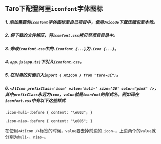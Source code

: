 ## Taro下配置阿里`iconfont`字体图标
##### 1. 添加需要的`iconfont`字体图标至自己项目中，使用`Unicode`下载压缩包至本地。
##### 2. 将下载的文件解压，将`iconfont.css`拷贝至项目目录中。
##### 3. 修改`iconfont.css`中的`.iconfont {...}`为`.icon {...}`。
##### 4. `app.js(app.ts)`下引入`iconfont.css`。
##### 5. 在对用的页面引入`import { AtIcon } from "taro-ui";`。
##### 6. `<AtIcon prefixClass='icon' value='huli-' size='20' color="pink" />`，其中`prefixClass`永远为`icon`，`value`就是`iconfont`的样式名，例如现在`iconfont.css`中有以下这些样式
```
.icon-huli-:before { content: "\e603"; }

.icon-niao-:before { content: "\e605"; }
```
在使用`<AtIcon />`标签的时候，`value`要去掉前边的`.icon-`，上边两个的`value`就分别为`huli-`，`niao-`。
